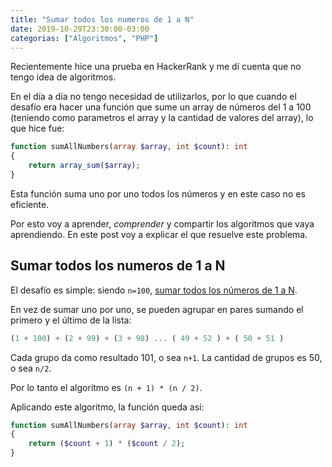 ```yaml
---
title: "Sumar todos los numeros de 1 a N"
date: 2019-10-29T23:30:00-03:00
categorias: ["Algoritmos", "PHP"]
---
```


Recientemente hice una prueba en HackerRank y me dí cuenta que no tengo idea de algoritmos.

En el día a día no tengo necesidad de utilizarlos, por lo que cuando el desafío era hacer una función que sume un array de números del 1 a 100 (teniendo como parametros el array y la cantidad de valores del array), lo que hice fue:

```php
function sumAllNumbers(array $array, int $count): int
{
    return array_sum($array);
}
```

Esta función suma uno por uno todos los números y en este caso no es eficiente.

Por esto voy a aprender, *comprender* y compartir los algoritmos que vaya aprendiendo. En este post voy a explicar el que resuelve este problema.

## Sumar todos los numeros de 1 a N

El desafío es simple: siendo `n=100`, <u>sumar todos los números de 1 a N</u>.

En vez de sumar uno por uno, se pueden agrupar en pares sumando el primero y el último de la lista:

```js
(1 + 100) + (2 + 99) + (3 + 98) ... ( 49 + 52 ) + ( 50 + 51 )
```

Cada grupo da como resultado 101, o sea `n+1`. La cantidad de grupos es 50, o sea `n/2`.

Por lo tanto el algoritmo es `(n + 1) * (n / 2)`.


Aplicando este algoritmo, la función queda así:

```php
function sumAllNumbers(array $array, int $count): int
{
    return ($count + 1) * ($count / 2);
}
```
